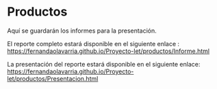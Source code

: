 # Productos

Aquí se guardarán los informes para la presentación.

El reporte completo estará disponible en el siguiente enlace : https://fernandaolavarria.github.io/Proyecto-let/productos/Informe.html

La presentación del reporte estará disponible en el siguiente enlace: https://fernandaolavarria.github.io/Proyecto-let/productos/Presentacion.html
